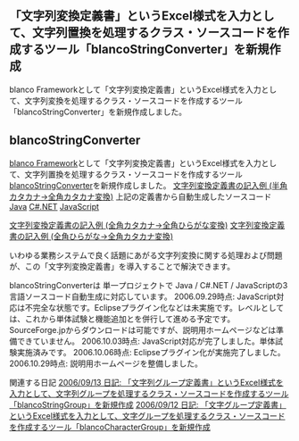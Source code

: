 ## 「文字列変換定義書」というExcel様式を入力として、文字列置換を処理するクラス・ソースコードを作成するツール「blancoStringConverter」を新規作成

blanco Frameworkとして「文字列変換定義書」というExcel様式を入力として、文字列変換を処理するクラス・ソースコードを作成するツール「blancoStringConverter」を新規作成しました。






## blancoStringConverter


[blanco Framework](http://www.igapyon.jp/blanco/blanco.ja.html)として「文字列変換定義書」というExcel様式を入力として、文字列置換を処理するクラス・ソースコードを作成するツール
[blancoStringConverter](http://www.igapyon.jp/blanco/blancostringconverter.html)を新規作成しました。
[文字列変換定義書の記入例 (半角カタカナ→全角カタカナ変換)](http://cvs.sourceforge.jp/cgi-bin/viewcvs.cgi/*checkout*/blancofw/blancoStringConverter/meta/program/BlancoStringConverterSampleKatakanaHan2Zen.xls)
  上記の定義書から自動生成したソースコード
  [Java](http://cvs.sourceforge.jp/cgi-bin/viewcvs.cgi/*checkout*/blancofw/blancoStringConverter/blanco/main/blanco/sample/stringconverter/SampleKatakanaHan2ZenStringConverter.java)
    [C#.NET](http://cvs.sourceforge.jp/cgi-bin/viewcvs.cgi/*checkout*/blancofw/blancoStringConverter/blanco.cs/main/blanco/sample/stringconverter/SampleKatakanaHan2ZenStringConverter.cs)
    [JavaScript](http://cvs.sourceforge.jp/cgi-bin/viewcvs.cgi/*checkout*/blancofw/blancoStringConverter/blanco.js/main/blanco/sample/stringconverter/SampleKatakanaHan2ZenStringConverter.js)
    
  
  [文字列変換定義書の記入例 (全角カタカナ→全角ひらがな変換)](http://cvs.sourceforge.jp/cgi-bin/viewcvs.cgi/*checkout*/blancofw/blancoStringConverter/meta/program/BlancoStringConverterSampleZenKatakana2Hiragana.xls)
  [文字列変換定義書の記入例 (全角ひらがな→全角カタカナ変換)](http://cvs.sourceforge.jp/cgi-bin/viewcvs.cgi/*checkout*/blancofw/blancoStringConverter/meta/program/BlancoStringConverterSampleZenHiragana2Katakana.xls)


いわゆる業務システムで良く話題にあがる文字列変換に関する処理および問題が、この「文字列変換定義書」を導入することで解決できます。

blancoStringConverterは 単一プロジェクトで Java / C#.NET / JavaScriptの3言語ソースコード自動生成に対応しています。
2006.09.29時点: JavaScript対応は不完全な状態です。Eclipseプラグイン化などは未実施です。レベルとしては、これから単体試験と機能追加とを併行して進める予定です。SourceForge.jpからダウンロードは可能ですが、説明用ホームページなどは準備できていません。
  2006.10.03時点: JavaScript対応が完了しました。単体試験実施済みです。
  2006.10.06時点: Eclipseプラグイン化が実施完了しました。
  2006.10.29時点: 説明用ホームページを整備しました。


関連する日記
[2006/09/13 日記: 「文字列グループ定義書」というExcel様式を入力として、文字列グループを処理するクラス・ソースコードを作成するツール「blancoStringGroup」を新規作成](ig060913.html)
  [2006/09/12 日記: 「文字グループ定義書」というExcel様式を入力として、文字グループを処理するクラス・ソースコードを作成するツール「blancoCharacterGroup」を新規作成](ig060912.html)